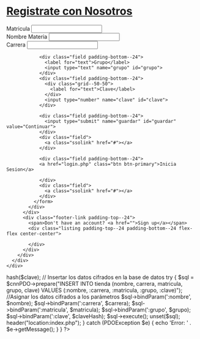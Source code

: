 <html>
<html>
<head>
  <meta charset="utf-8">
  <title>Stackfindover: Sign in</title>
  <link rel="stylesheet" type="text/css" href="style.css">
</head>

<body>
  <div class="login-root">
    <div class="box-root flex-flex flex-direction--column" style="min-height: 100vh;flex-grow: 1;">
      <div class="loginbackground box-background--white padding-top--64">
        <div class="loginbackground-gridContainer">
          <div class="box-root flex-flex" style="grid-area: top / start / 8 / end;">
            <div class="box-root" style="background-image: linear-gradient(white 0%, rgb(247, 250, 252) 33%); flex-grow: 1;">
            </div>
          </div>
          <div class="box-root flex-flex" style="grid-area: 4 / 2 / auto / 5;">
            <div class="box-root box-divider--light-all-2 animationLeftRight tans3s" style="flex-grow: 1;"></div>
          </div>
          <div class="box-root flex-flex" style="grid-area: 6 / start / auto / 2;">
            <div class="box-root box-background--blue800" style="flex-grow: 1;"></div>
          </div>
          <div class="box-root flex-flex" style="grid-area: 7 / start / auto / 4;">
            <div class="box-root box-background--blue animationLeftRight" style="flex-grow: 1;"></div>
          </div>
          <div class="box-root flex-flex" style="grid-area: 8 / 4 / auto / 6;">
            <div class="box-root box-background--gray100 animationLeftRight tans3s" style="flex-grow: 1;"></div>
          </div>
          <div class="box-root flex-flex" style="grid-area: 2 / 15 / auto / end;">
            <div class="box-root box-background--cyan200 animationRightLeft tans4s" style="flex-grow: 1;"></div>
          </div>
          <div class="box-root flex-flex" style="grid-area: 3 / 14 / auto / end;">
            <div class="box-root box-background--blue animationRightLeft" style="flex-grow: 1;"></div>
          </div>
          <div class="box-root flex-flex" style="grid-area: 4 / 17 / auto / 20;">
            <div class="box-root box-background--gray100 animationRightLeft tans4s" style="flex-grow: 1;"></div>
          </div>
          <div class="box-root flex-flex" style="grid-area: 5 / 14 / auto / 17;">
            <div class="box-root box-divider--light-all-2 animationRightLeft tans3s" style="flex-grow: 1;"></div>
          </div>
        </div>
      </div>
      <div class="box-root padding-top--24 flex-flex flex-direction--column" style="flex-grow: 1; z-index: 9;">
        <div class="box-root padding-top--48 padding-bottom--24 flex-flex flex-justifyContent--center">
          <h1><a href="http://blog.stackfindover.com/" rel="dofollow">Registrate con Nosotros</a></h1>
        </div>
        <div class="formbg-outer">
          <div class="formbg">
            <div class="formbg-inner padding-horizontal--48">
              <span class="padding-bottom--15"></span>
              <form id="stripe-login" method="post">
              <div class="field padding-bottom--24">
                  <label for="text">Matricula</label>
                  <input type="text" name="matricula" id="matricula">
                </div>
                <div class="field padding-bottom--24">
                  <label for="text">Nombre Materia</label>
                  <input type="text" name="nombre" id="nombre">
                </div>
                <div class="field padding-bottom--24">
                  <label for="text">Carrera</label>
                  <input type="text" name="carrera" id="carrera">
                </div>
                
                <div class="field padding-bottom--24">
                  <label for="text">Grupo</label>
                  <input type="text" name="grupo" id="grupo">
                </div>
                <div class="field padding-bottom--24">
                  <div class="grid--50-50">
                    <label for="text">Clave</label>
                  </div>
                  <input type="number" name="clave" id="clave">
                </div>
               
                <div class="field padding-bottom--24">
                  <input type="submit" name="guardar" id="guardar" value="Continuar">
                </div>
                <div class="field">
                  <a class="ssolink" href="#"></a>
                </div>

                <div class="field padding-bottom--24">
                <a href="login.php" class="btn btn-primary">Inicia Sesion</a>

                </div>
                <div class="field">
                  <a class="ssolink" href="#"></a>
                </div>
              </form>
            </div>
          </div>
          <div class="footer-link padding-top--24">
            <span>Don't have an account? <a href="">Sign up</a></span>
            <div class="listing padding-top--24 padding-bottom--24 flex-flex center-center">
        
            </div>
          </div>
        </div>
      </div>
    </div>
  </div>
</body>

</html>
</html>





<?php 
require_once 'db_conexion.php';

?>





<?php

class HashEncryption {
    public function hash($data) {
        return password_hash($data, PASSWORD_DEFAULT);
    }

    public function verify($data, $hash) {
        return password_verify($data, $hash);
    }
}

if(isset($_POST["guardar"])) {
    $nombre = $_POST['nombre'];
    $carrera = $_POST['carrera'];
    $matricula = $_POST['matricula'];
    $grupo = $_POST['grupo'];
    $clave = $_POST['clave'];
  
    // Crear una instancia de la clase de cifrado hash
    $hasher = new HashEncryption();
    
    // Aplicar hash a la contraseña
    $claveHash = $hasher->hash($clave);

    // Insertar los datos cifrados en la base de datos
    try {
        $sql = $cnnPDO->prepare("INSERT INTO tienda (nombre, carrera, matricula, grupo, clave)
            VALUES (:nombre, :carrera, :matricula, :grupo, :clave)");

        //Asignar los datos cifrados a los parámetros
        $sql->bindParam(':nombre', $nombre);
        $sql->bindParam(':carrera', $carrera);
        $sql->bindParam(':matricula', $matricula);
        $sql->bindParam(':grupo', $grupo);
        $sql->bindParam(':clave', $claveHash);
        
        $sql->execute();
        unset($sql);

        header("location:index.php");
    } catch (PDOException $e) {
        echo 'Error: ' . $e->getMessage();
    }
}

?>
